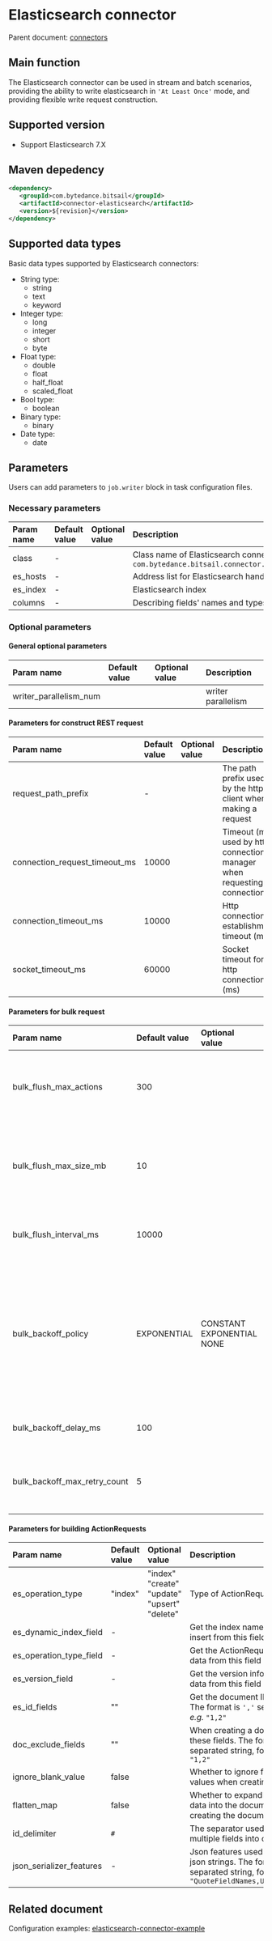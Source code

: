 # Elasticsearch connector

Parent document: [connectors](../README.md)


## Main function

The Elasticsearch connector can be used in stream and batch scenarios, providing the ability to write elasticsearch in `'At Least Once'` mode, and providing flexible write request construction.

## Supported version
- Support Elasticsearch 7.X

## Maven depedency

```xml
<dependency>
   <groupId>com.bytedance.bitsail</groupId>
   <artifactId>connector-elasticsearch</artifactId>
   <version>${revision}</version>
</dependency>
```

## Supported data types

Basic data types supported by Elasticsearch connectors:

- String type:
    - string
    - text
    - keyword
- Integer type:
    - long
    - integer
    - short
    - byte
- Float type:
    - double
    - float
    - half_float
    - scaled_float
- Bool type:
    - boolean
- Binary type:
    - binary
- Date type:
    - date

## Parameters

Users can add parameters to `job.writer` block in task configuration files.


### Necessary parameters

| Param name | Default value | Optional value | Description                                                                                                             |
|:-----------|:--------------|:---------------|:------------------------------------------------------------------------------------------------------------------------|
| class      | -             |                | Class name of Elasticsearch connector，`com.bytedance.bitsail.connector.elasticsearch.sink.ElasticsearchSink` |
| es_hosts   | -             |                | Address list for Elasticsearch handling REST requests                                                                   |
| es_index   | -             |                | Elasticsearch index                                                                                                     |
| columns    | -             |                | Describing fields' names and types                                                                                      |


### Optional parameters

#### General optional parameters
| Param name             | Default value | Optional value | Description        |
|:-----------------------|:--------------|:---------------|:-------------------|
| writer_parallelism_num |               |                | writer parallelism |

#### Parameters for construct REST request
| Param name                    | Default value | Optional value | Description                                                               |
|:------------------------------|:--------------|:---------------|:--------------------------------------------------------------------------|
| request_path_prefix           | -             |                | The path prefix used by the http client when making a request             |
| connection_request_timeout_ms | 10000         |                | Timeout (ms) used by http connection manager when requesting a connection |
| connection_timeout_ms         | 10000         |                | Http connection establishment timeout (ms)                                |
| socket_timeout_ms             | 60000         |                | Socket timeout for http connection (ms)                                   |

#### Parameters for bulk request

| Param name                   | Default value | Optional value                  | Description                                                                                                                                       |
|:-----------------------------|:--------------|:--------------------------------|:--------------------------------------------------------------------------------------------------------------------------------------------------|
| bulk_flush_max_actions       | 300           |                                 | When the number of requests reaches, execute a bulk operation                                                                                     |
| bulk_flush_max_size_mb       | 10            |                                 | When the request data size (in MB) reaches, execute a bulk operation                                                                              |
| bulk_flush_interval_ms       | 10000         |                                 | How often to execute bulk operation (unit: ms)                                                                                                    |
| bulk_backoff_policy          | EXPONENTIAL   | CONSTANT<br>EXPONENTIAL<br>NONE | Backoff policy when bulk operation fails:<br>1. `CONSTANT`: fixed delay backoff<br>2. `EXPONENTAIL`: exponential backoff<br>3. `NONE`: no backoff |
| bulk_backoff_delay_ms        | 100           |                                 | Failure retry delay (ms) of bulk operation                                                                                                        |
| bulk_backoff_max_retry_count | 5             |                                 | The maximum number of failed retries for bulk operations                                                                                          |

#### Parameters for building ActionRequests

| Param name               | Default value | Optional value                                          | Description                                                                                                                           |
|:-------------------------|:--------------|:--------------------------------------------------------|:--------------------------------------------------------------------------------------------------------------------------------------|
| es_operation_type        | "index"       | "index"<br>"create"<br>"update"<br>"upsert"<br>"delete" | Type of ActionRequest                                                                                                                 |
| es_dynamic_index_field   | -             |                                                         | Get the index name of this data to insert from this field                                                                             |
| es_operation_type_field  | -             |                                                         | Get the ActionRequest type of this data from this field                                                                               |
| es_version_field         | -             |                                                         | Get the version information of this data from this field                                                                              |
| es_id_fields             | ""            |                                                         | Get the document ID from this field.<br>The format is `','` separated string, <i>e.g.</i> `"1,2"`                                     |
| doc_exclude_fields       | ""            |                                                         | When creating a document, ignore these fields. The format is `','` separated string, for example: `"1,2"`                             |
| ignore_blank_value       | false         |                                                         | Whether to ignore fields with null values when creating documents                                                                     |
| flatten_map              | false         |                                                         | Whether to expand the `Map` type data into the document when creating the document                                                    |
| id_delimiter             | `#`           |                                                         | The separator used when merging multiple fields into one document id                                                                  |
| json_serializer_features | -             |                                                         | Json features used when building json strings. The format is `','` separated string, for example: `"QuoteFieldNames,UseSingleQuotes"` |


## Related document

Configuration examples: [elasticsearch-connector-example](./elasticsearch-example.md)

